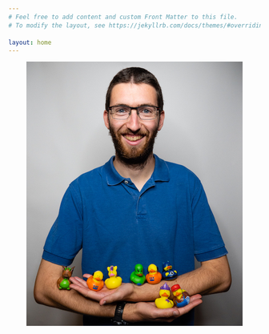 ```yaml
---
# Feel free to add content and custom Front Matter to this file.
# To modify the layout, see https://jekyllrb.com/docs/themes/#overriding-theme-defaults

layout: home
---
```



<p align="center">
  <img src="/images/profile_pic.jpg" />
</p>

